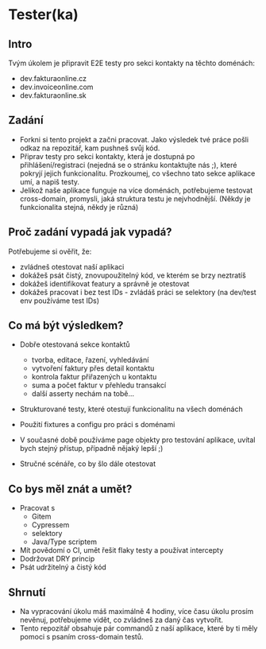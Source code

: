 # Tester(ka)

## Intro
Tvým úkolem je připravit E2E testy pro sekci kontakty na těchto doménách:

  * dev.fakturaonline.cz
  * dev.invoiceonline.com
  * dev.fakturaonline.sk

## Zadání
- Forkni si tento projekt a začni pracovat. Jako výsledek tvé práce pošli odkaz na repozitář, kam pushneš svůj kód.
- Připrav testy pro sekci kontakty, která je dostupná po přihlášení/registraci (nejedná se o stránku kontaktujte nás ;), které pokryjí jejich funkcionalitu. Prozkoumej, co všechno tato sekce aplikace umí, a napiš testy.
- Jelikož naše aplikace funguje na více doménách, potřebujeme testovat cross-domain, promysli, jaká struktura testu je nejvhodnější. (Někdy je funkcionalita stejná, někdy je různá)

## Proč zadání vypadá jak vypadá?
Potřebujeme si ověřit, že:

- zvládneš otestovat naší aplikaci
- dokážeš psát čistý, znovupoužitelný kód, ve kterém se brzy neztratíš
- dokážeš identifikovat featury a správně je otestovat
- dokážeš pracovat i bez test IDs - zvládáš práci se selektory (na dev/test env používáme test IDs)

## Co má být výsledkem?

- Dobře otestovaná sekce kontaktů

  - tvorba, editace, řazení, vyhledávání
  - vytvoření faktury přes detail kontaktu
  - kontrola faktur přiřazených u kontaktu
  - suma a počet faktur v přehledu transakcí
  - další asserty nechám na tobě...

- Strukturované testy, které otestují funkcionalitu na všech doménách
- Použití fixtures a configu pro práci s doménami
- V současné době používáme page objekty pro testování aplikace, uvítal bych stejný přístup, případně nějaký lepší ;)
- Stručné scénáře, co by šlo dále otestovat

## Co bys měl znát a umět?
- Pracovat s
  - Gitem
  - Cypressem
  - selektory
  - Java/Type scriptem
- Mít povědomí o CI, umět řešit flaky testy a používat intercepty
- Dodržovat DRY princip
- Psát udržitelný a čistý kód

## Shrnutí
- Na vypracování úkolu máš maximálně 4 hodiny, více času úkolu prosím nevěnuj, potřebujeme vidět, co zvládneš za daný čas vytvořit.
- Tento repozitář obsahuje pár commandů z naší aplikace, které by ti měly pomoci s psaním cross-domain testů.
